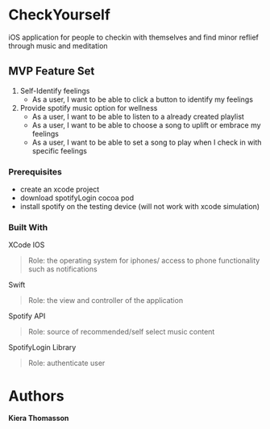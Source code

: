 # CheckYourself
iOS application for people to checkin with themselves and find minor reflief through music and meditation

## MVP Feature Set

1. Self-Identify feelings
    - As a user, I want to be able to click a button to identify my feelings
2. Provide spotify music option for wellness
    - As a user, I want to be able to listen to a already created playlist
    - As a user, I want to be able to choose a song to uplift or embrace my feelings
    - As a user, I want to be able to set a song to play when I check in with specific feelings


<!---# Getting Started
These instructions will get you a copy of the project up and running on your local machine for development and testing purposes. See deployment for notes on how to deploy the project on a live system.--->


### Prerequisites
* create an xcode project
* download spotifyLogin cocoa pod
* install spotify on the testing device (will not work with xcode simulation)

<!---### Installing
A step by step series of examples that tell you how to get a development env running--->

<!---Say what the step will be--->

<!---Give the example
And repeat--->

<!---until finished--->

### Built With
XCode
IOS
> Role: the operating system for iphones/ access to phone functionality such as notifications

Swift
> Role: the view and controller of the application

Spotify API
> Role: source of recommended/self select music content

SpotifyLogin Library
> Role: authenticate user


<!---# Screenshots--->

# Authors
**Kiera Thomasson**
